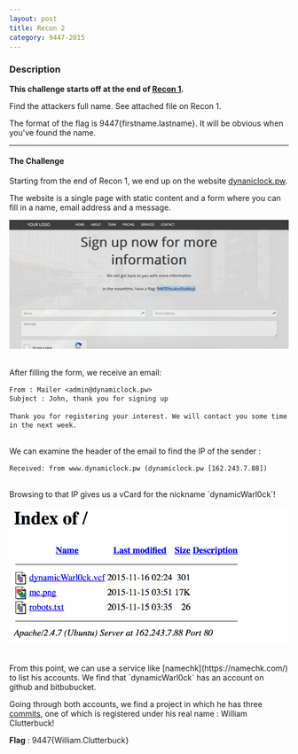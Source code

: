 ```yaml
---
layout: post
title: Recon 2
category: 9447-2015
---
```


### Description

**This challenge starts off at the end of [Recon 1](/2015/11/29/9447-recon-1/).**

Find the attackers full name. See attached file on Recon 1.

The format of the flag is 9447{firstname.lastname}. It will be obvious when you've found the name.

---

#### The Challenge

Starting from the end of Recon 1, we end up on the website [dynaniclock.pw](http://dynamiclock.pw).

The website is a single page with static content and a form where you can fill in a name, email address and a message.

![form](/static/img/9447-2015/flag.png "form")

<br>
After filling the form, we receive an email:

    From : Mailer <admin@dynamiclock.pw>
    Subject : John, thank you for signing up

    Thank you for registering your interest. We will contact you some time in the next week.

<br>
We can examine the header of the email to find the IP of the sender :

    Received: from www.dynamiclock.pw (dynamiclock.pw [162.243.7.88])

<br>
Browsing to that IP gives us a vCard for the nickname `dynamicWarl0ck`!

![warlock](/static/img/9447-2015/warlock.png "warlock")

<br>
From this point, we can use a service like [namechk](https://namechk.com/) to list his accounts. We find that `dynamicWarl0ck` has an account on github and bitbubucket.

Going through both accounts, we find a project in which he has three [commits](https://bitbucket.org/dynamicWarl0ck/dynamics/commits/all), one of which is registered under his real name : William Clutterbuck!

**Flag** : 9447{William.Clutterbuck}
